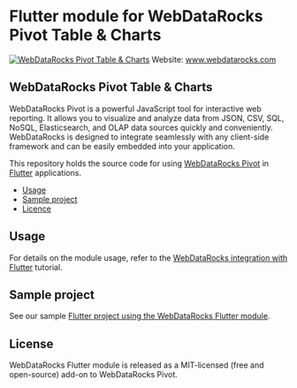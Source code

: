 # Flutter module for WebDataRocks Pivot Table & Charts 
[![WebDataRocks Pivot Table & Charts](https://cdn.webdatarocks.com/landing.png)](https://webdatarocks.com)
Website: www.webdatarocks.com

## WebDataRocks Pivot Table & Charts

WebDataRocks Pivot is a powerful JavaScript tool for interactive web reporting. It allows you to visualize and analyze data from JSON, CSV, SQL, NoSQL, Elasticsearch, and OLAP data sources quickly and conveniently. WebDataRocks is designed to integrate seamlessly with any client-side framework and can be easily embedded into your application.

This repository holds the source code for using [WebDataRocks Pivot](https://www.webdatarocks.com/) in [Flutter](https://github.com/flutter/flutter/) applications. 

* [Usage](#usage)
* [Sample project](#sample-project)
* [Licence](#license)

## <a name="usage"></a>Usage ##

For details on the module usage, refer to the [WebDataRocks integration with Flutter](https://www.webdatarocks.com/doc/integration-with-flutter/) tutorial.

## <a name="sample-project"></a>Sample project ##

See our sample [Flutter project using the WebDataRocks Flutter module](https://github.com/webdatarocks/pivot-flutter).

## <a name="licence"></a>License ##

WebDataRocks Flutter module is released as a MIT-licensed (free and open-source) add-on to WebDataRocks Pivot.
